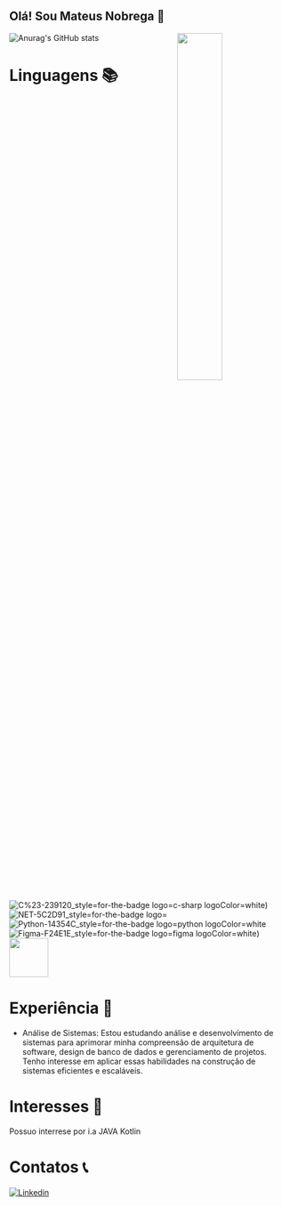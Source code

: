 ## Olá! Sou Mateus Nobrega 👋
<img width='40%' align='right' src='Imagens\Best_boss.gif'></img>
![Anurag's GitHub stats](https://github-readme-stats.vercel.app/api?username=LucasN-tech&show_icons=true&theme=radical)
# Linguagens 📚

![C%23-239120_style=for-the-badge logo=c-sharp logoColor=white](Mateuziinn))
![NET-5C2D91_style=for-the-badge logo=](https://github.com/Mateuziinn)
![Python-14354C_style=for-the-badge logo=python logoColor=white](https://github.com/Mateuziinn)
![Figma-F24E1E_style=for-the-badge logo=figma logoColor=white](https://github.com/Mateuziinn))
<img width='70px' src='./Imagens/uipath3.png'>

# Experiência 🚀

- Análise de Sistemas: Estou estudando análise e desenvolvimento de sistemas para aprimorar minha compreensão de arquitetura de software, design de banco de dados e gerenciamento de projetos. Tenho interesse em aplicar essas habilidades na construção de sistemas eficientes e escaláveis.

# Interesses 📖
Possuo interrese por i.a
JAVA
Kotlin



# Contatos 📞
[![Linkedin](https://img.shields.io/badge/[LinkedIn-0077B5?style=for-the-badge&logo=linkedin&logoColor=white)](https://www.linkedin.com/in/lucasnóbrega/](https://www.linkedin.com/in/mateus-nobrega-41b7702b8/))

